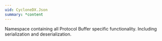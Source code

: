 ```yaml
---
uid: CycloneDX.Json
summary: *content
---
```

Namespace containing all Protocol Buffer specific functionality. Including serialization and deserialization.